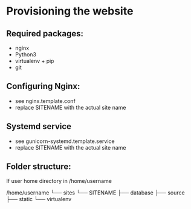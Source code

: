 Provisioning the website
=========================
## Required packages:
* nginx
* Python3
* virtualenv + pip
* git

## Configuring Nginx:

* see nginx.template.conf
* replace SITENAME with the actual site name

## Systemd service

* see gunicorn-systemd.template.service
* replace SITENAME with the actual site name

## Folder structure:
If user home directory in /home/username

/home/username
└── sites
    └── SITENAME
        ├── database
        ├── source
        ├── static
        └── virtualenv 